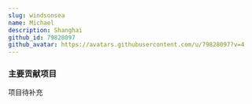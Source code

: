 ```yaml
---
slug: windsonsea
name: Michael
description: Shanghai
github_id: 79828097
github_avatar: https://avatars.githubusercontent.com/u/79828097?v=4
---
```


### 主要贡献项目

项目待补充
